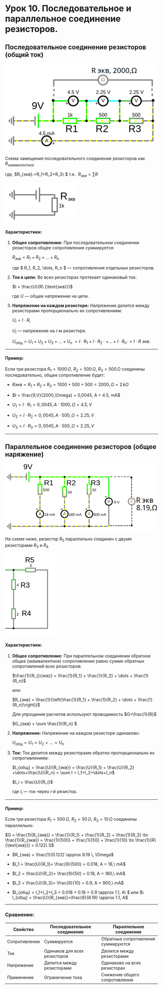# Урок 10. Последовательное и параллельное соединение резисторов.

## Последовательное соединение резисторов (общий ток)

![Последовательное соединение резисторов.](../img/48.png "Последовательное соединение резисторов.")

Схема замещения последовательного соединение резисторов как $R_{эквивалентное}$ 

где, $R_{экв}.=R_1+R_2+R_3\ $ т.е. $\ R_{экв}=\sum R$ 

![Последовательное соединение резисторов.](../img/49.png "Последовательное соединение резисторов.")

#### **Характеристики:**
1. **Общее сопротивление:**
   При последовательном соединении резисторов общее сопротивление суммируется:
    
   $R_{экв} = R_1 + R_2 + \dots + R_n$
  
   где $ R_1, R_2, \dots, R_n $ — сопротивления отдельных резисторов.

2. **Ток в цепи:**
   Во всех резисторах протекает одинаковый ток:
   
   $I = \frac{U}{R\ {\text{экв}}}$
   
   где $U$ — общее напряжение на цепи.

3. **Напряжение на каждом резисторе:**
   Напряжение делится между резисторами пропорционально их сопротивлениям:
   
   $U_i = I \cdot R_i$
   
   $U_i$ — напряжение на $i$-м резисторе.

   $U_{общ} = U_1+U_2+U_3+\dots+U_n\ = I\cdot R_1 +I\cdot R_2\cdot +\dots+ I\cdot R_n\cdot = I\cdot R\ экв.$

---

#### **Пример:**
Если три резистора $R_1 = 1000 \, \Omega$, $R_2 = 500 \, \Omega$, $R_3 = 500 \, \Omega$ соединены последовательно, общее сопротивление будет:
 
- $R_{}{экв} = R_1 + R_2 + R_3 = 1000 + 500 + 500 = 2000,\Omega = 2 \, k \Omega$

- $I = \frac{9,V}{2000,\Omega} = 0,0045, A = 4.5, mA$

- $U_1 = I \cdot R_1 = 0,0045, A\cdot 1000,\Omega = 4.5, V$

- $U_2 = I \cdot R_2 = 0,0045, A\cdot 500,\Omega = 2.25, V$
- $U_3 = I \cdot R_3 = 0,0045, A\cdot 500,\Omega = 2.25, V$
---

## Параллельное соединение резисторов (общее наряжение)

![Параллельное соединение резисторов.](../img/50.png "Последовательное соединение резисторов.")

На схеме ниже, резистор $R_5$ параллельно соединен с двумя резисторами $R_3$ и $R_4$

![Параллельное соединение резисторов.](../img/52.png "Последовательное соединение резисторов.")

#### **Характеристики:**
1. **Общее сопротивление:**
   При параллельном соединении обратное общее (эквивалентное) сопротивление равно сумме обратных сопротивлений всех резисторов:
    
   $\frac{1}{R_{}{экв}} = \frac{1}{R_1} + \frac{1}{R_2} + \dots + \frac{1}{R_n}$
   
   или:
   
   $R_{экв} = \frac{1}{\left(\frac{1}{R_1} + \frac{1}{R_2} + \dots + \frac{1}{R_n}\right)}$
    
   Для упрощения расчетов используют проводимость $G=\frac{1}{R}$ 

   $G_{экв} = \sum \frac{1}{R_n} $

2. **Напряжение:**
   Напряжение на каждом резисторе одинаково:
   
   $U_{общ} = U_1 = U_2 = \dots = U_n$
  

3. **Ток:**
   Ток делится между резисторами обратно пропорционально их сопротивлениям:
   
   $I_{общ} = \frac{U}{R_{экв}} = \frac{U}{R_1} + \frac{U}{R_2} +\dots+\frac{U}{R_n} = \sum I = I_1+I_2+\dots+I_n$ 

   $I_i = \frac{U}{R_i}$
   
   где $I_i$ — ток через $i$-й резистор.

---

#### **Пример:**
Если три резистора $R_1 = 500 \, \Omega$, $R_2 = 50 \, \Omega$, $R_3 = 10 \, \Omega$ соединены параллельно:
 
$G = \frac{1}{R_{экв}} = \frac{1}{R_1} + \frac{1}{R_2} + \frac{1}{R_3} \to \frac{1}{R_{экв}} = \frac{1}{500} + \frac{1}{50} + \frac{1}{10} \to \frac{1}{R\ {\text{экв}}} = 0.122\ S$
 
- $R_{экв} = \frac{1}{0.122} \approx 8.19 \, \Omega$

- $I_1 = \frac{U}{R_1}= \frac{9}{500} = 0.018, А = 18,\ mA$
- $I_2 = \frac{U}{R_2}= \frac{9}{50} = 0.18, А = 180,\ mA$
- $I_3 = \frac{U}{R_3}= \frac{9}{10} = 0.9, А = 900,\ mA$

- $I_{общ} = I_1+I_2+I_3 = 0.018 + 0.18 + 0.9 \approx 1.1, А\ $ или $\ I_{общ} = \frac{U}{R_{экв}}=\frac{9}{8.19} \approx 1.1, А$

---

### **Сравнение:**
| Свойство                 | Последовательное соединение       | Параллельное соединение            |
|--------------------------|-----------------------------------|------------------------------------|
| Сопротивление            | Суммируется                       | Обратные сопротивления суммируются |
| Ток                      | Одинаков для всех резисторов      | Делится между резисторами          |
| Напряжение               | Делится между резисторами         | Одинаково на всех резисторах       |
| Применение               | Ограничение тока                  | Снижение общего сопротивления      |




